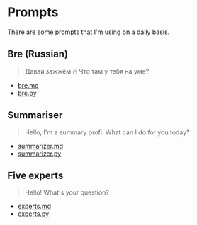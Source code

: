 # Prompts

There are some prompts that I'm using on a daily basis.

## Bre (Russian)

> Давай зажжём 🔥 Что там у тебя на уме?

- [bre.md](bre.md)
- [bre.py](bre.py)

## Summariser

> Hello, I'm a summary profi. What can I do for you today?
> 
- [summarizer.md](summarizer.md)
- [summarizer.py](summarizer.py)

## Five experts

> Hello! What's your question?

- [experts.md](experts.md)
- [experts.py](experts.py)